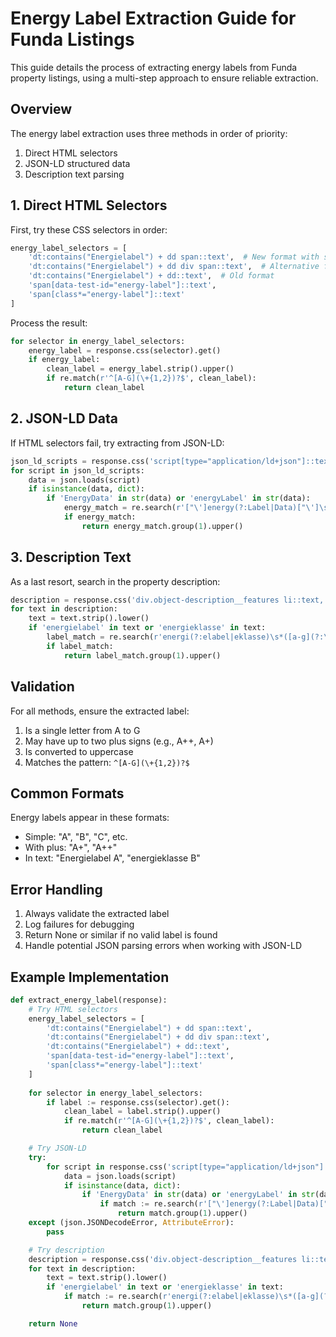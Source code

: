 # Energy Label Extraction Guide for Funda Listings

This guide details the process of extracting energy labels from Funda property listings, using a multi-step approach to ensure reliable extraction.

## Overview

The energy label extraction uses three methods in order of priority:
1. Direct HTML selectors
2. JSON-LD structured data
3. Description text parsing

## 1. Direct HTML Selectors

First, try these CSS selectors in order:

```python
energy_label_selectors = [
    'dt:contains("Energielabel") + dd span::text',  # New format with span
    'dt:contains("Energielabel") + dd div span::text',  # Alternative format
    'dt:contains("Energielabel") + dd::text',  # Old format
    'span[data-test-id="energy-label"]::text',
    'span[class*="energy-label"]::text'
]
```

Process the result:
```python
for selector in energy_label_selectors:
    energy_label = response.css(selector).get()
    if energy_label:
        clean_label = energy_label.strip().upper()
        if re.match(r'^[A-G](\+{1,2})?$', clean_label):
            return clean_label
```

## 2. JSON-LD Data

If HTML selectors fail, try extracting from JSON-LD:

```python
json_ld_scripts = response.css('script[type="application/ld+json"]::text').getall()
for script in json_ld_scripts:
    data = json.loads(script)
    if isinstance(data, dict):
        if 'EnergyData' in str(data) or 'energyLabel' in str(data):
            energy_match = re.search(r'["\']energy(?:Label|Data)["\']\s*:\s*["\']([A-G]\+*)["\']', script, re.IGNORECASE)
            if energy_match:
                return energy_match.group(1).upper()
```

## 3. Description Text

As a last resort, search in the property description:

```python
description = response.css('div.object-description__features li::text, div.object-description-body *::text').getall()
for text in description:
    text = text.strip().lower()
    if 'energielabel' in text or 'energieklasse' in text:
        label_match = re.search(r'energi(?:elabel|eklasse)\s*([a-g](?:\+{1,2})?)', text)
        if label_match:
            return label_match.group(1).upper()
```

## Validation

For all methods, ensure the extracted label:
1. Is a single letter from A to G
2. May have up to two plus signs (e.g., A++, A+)
3. Is converted to uppercase
4. Matches the pattern: `^[A-G](\+{1,2})?$`

## Common Formats

Energy labels appear in these formats:
- Simple: "A", "B", "C", etc.
- With plus: "A+", "A++"
- In text: "Energielabel A", "energieklasse B"

## Error Handling

1. Always validate the extracted label
2. Log failures for debugging
3. Return None or similar if no valid label is found
4. Handle potential JSON parsing errors when working with JSON-LD

## Example Implementation

```python
def extract_energy_label(response):
    # Try HTML selectors
    energy_label_selectors = [
        'dt:contains("Energielabel") + dd span::text',
        'dt:contains("Energielabel") + dd div span::text',
        'dt:contains("Energielabel") + dd::text',
        'span[data-test-id="energy-label"]::text',
        'span[class*="energy-label"]::text'
    ]
    
    for selector in energy_label_selectors:
        if label := response.css(selector).get():
            clean_label = label.strip().upper()
            if re.match(r'^[A-G](\+{1,2})?$', clean_label):
                return clean_label

    # Try JSON-LD
    try:
        for script in response.css('script[type="application/ld+json"]::text').getall():
            data = json.loads(script)
            if isinstance(data, dict):
                if 'EnergyData' in str(data) or 'energyLabel' in str(data):
                    if match := re.search(r'["\']energy(?:Label|Data)["\']\s*:\s*["\']([A-G]\+*)["\']', script, re.IGNORECASE):
                        return match.group(1).upper()
    except (json.JSONDecodeError, AttributeError):
        pass

    # Try description
    description = response.css('div.object-description__features li::text, div.object-description-body *::text').getall()
    for text in description:
        text = text.strip().lower()
        if 'energielabel' in text or 'energieklasse' in text:
            if match := re.search(r'energi(?:elabel|eklasse)\s*([a-g](?:\+{1,2})?)', text):
                return match.group(1).upper()

    return None
```
